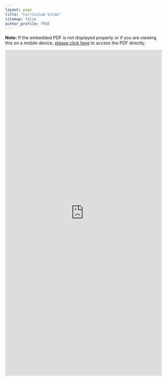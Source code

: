 ```yaml
---
layout: page
title: "Curriculum Vitae"
sitemap: false
author_profile: TRUE
---
```



**Note:** If the embedded PDF is not displayed properly or if you are viewing this on a mobile device, <a href="https://kodendaal.github.io/assets/kodendaal_cv_full.pdf" target="_blank">please click here</a> to access the PDF directly.

<iframe src="https://kodendaal.github.io/assets/kodendaal_cv_full.pdf" type="application/pdf" style="overflow: false; -webkit-overflow-scrolling: touch; border: none;" scrolling="yes" width="100%" height="1050"> </iframe>

